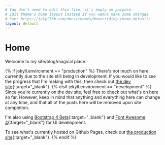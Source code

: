 ```yaml
---
# You don't need to edit this file, it's empty on purpose.
# Edit theme's home layout instead if you wanna make some changes
# See: https://jekyllrb.com/docs/themes/#overriding-theme-defaults
layout: default
---
```

# Home
Welcome to my site/blog/magical place.

{% if jekyll.environment == "production" %}
  There's not much on here currently due to the site still being in development. If you would like to see the progress that I'm making with this, then check out [the dev site](http://dev.akashv22.com){:target="_blank"}.
{% elsif jekyll.environment == "development" %}
  Since you're currently on the dev site, feel free to check out what's on here so far. However, keep in mind that anything and everything here can change at any time, and that all of the posts here will be removed upon site completion.

  I'm also using [Bootstrap 4 Beta](http://getbootstrap.com/){:target="_blank"} and [Font Awesome 4](http://fontawesome.io/){:target="_blank"} for UI development.

  To see what's currently hosted on Github Pages, check out [the production site](http://theakashv22.com/){:target="_blank"}.
{% endif %}
